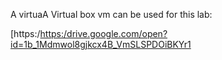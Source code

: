 A virtuaA Virtual box vm can be used for this lab:

[https:/[https:/drive.google.com/open?id=1b_1Mdmwol8gjkcx4B_VmSLSPDOiBKYr1](https://drive.google.com/open?id=1b_1Mdmwol8gjkcx4B_VmSLSPDOiBKYr1)
